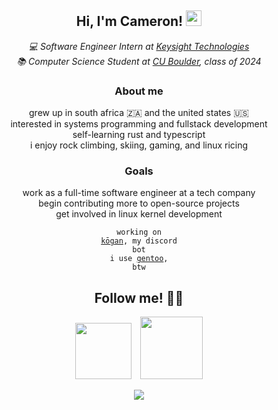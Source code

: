 <div align="center">
<h2>Hi, I'm Cameron! <img src="https://c.tenor.com/Wx9IEmZZXSoAAAAi/hi.gif" width="25" /></h2>
<p><em>💻 Software Engineer Intern at <a href="https://keysight.com/">Keysight Technologies</a></em>
  <br><em>📚 Computer Science Student at <a href="https://colorado.edu/">CU Boulder</a>, class of 2024</em></p>
  
<h3>About me</h3>
<p>
  grew up in south africa 🇿🇦 and the united states 🇺🇸<br>
  interested in systems programming and fullstack development<br>
  self-learning rust and typescript<br>
  i enjoy rock climbing, skiing, gaming, and linux ricing
</p>
  
<h3>Goals</h3>
<p>
  work as a full-time software engineer at a tech company<br>
  begin contributing more to open-source projects<br>
  get involved in linux kernel development<br>
</p>

<code>working on <a href="https://github.com/camerontredoux/kogan">kōgan</a>, my discord bot</code>
<br>
<code>i use <a href="https://gentoo.org">gentoo</a>, btw</code>
  
<h2>Follow me! 🧑‍💻</h2>
<p><a href="https://www.linkedin.com/in/camerontredoux/"><img src="https://img.shields.io/badge/LinkedIn-0077B5?style=for-the-badge&logo=linkedin&logoColor=white" width="90" /></a>&emsp;<a href="https://instagram.com/cameron_tredoux"><img src="https://img.shields.io/badge/Instagram-E4405F?style=for-the-badge&logo=instagram&logoColor=white" width="100"/></a></p>

<a href="https://valid.x86.fr/2xxdtq" target="_blank"><img src="https://valid.x86.fr/cache/banner/2xxdtq-3.png" /></a>
  

</div>
